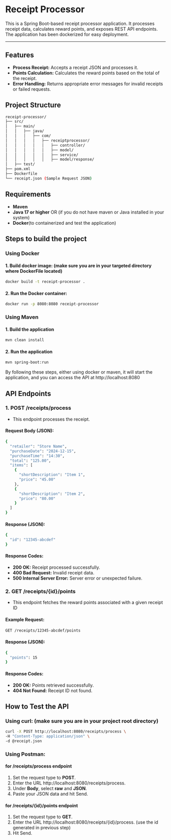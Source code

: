 # Receipt Processor

This is a Spring Boot-based receipt processor application. It processes receipt data, calculates reward points, and exposes REST API endpoints. The application has been dockerized for easy deployment.

---

## Features

- **Process Receipt:** Accepts a receipt JSON and processes it.
- **Points Calculation:** Calculates the reward points based on the total of the receipt.
- **Error Handling:** Returns appropriate error messages for invalid receipts or failed requests.

## Project Structure
```bash
receipt-processor/
├── src/
│   ├── main/
│   │   ├── java/
│   │   │   ├── com/
│   │   │   │   ├── receiptprocessor/
│   │   │   │   │   ├── controller/
│   │   │   │   │   ├── model/
│   │   │   │   │   ├── service/
│   │   │   │   │   ├── model/response/
│   ├── test/
├── pom.xml
├── Dockerfile
└── receipt.json (Sample Request JSON)
```

## Requirements
- **Maven**
- **Java 17 or higher**
            OR
(if you do not have maven or Java installed in your system)
- **Docker**(to containerized and test the application)

## Steps to build the project
### Using Docker

#### 1. Build docker image: (make sure you are in your targeted directory where DockerFile located)
```bash
docker build -t receipt-processor .
```
#### 2. Run the Docker container:
```bash
docker run -p 8080:8080 receipt-processor
```

### Using Maven

#### 1. Build the application
```bash
mvn clean install
```
#### 2. Run the application
```bash
mvn spring-boot:run
```
By following these steps, either using docker or maven, it will start the application, and you can access the API at http://localhost:8080

## API Endpoints
### 1. POST /receipts/process
- This endpoint processes the receipt.
#### Request Body (JSON):
```bash
{
  "retailer": "Store Name",
  "purchaseDate": "2024-12-15",
  "purchaseTime": "14:30",
  "total": "125.00",
  "items": [
    {
      "shortDescription": "Item 1",
      "price": "45.00"
    },
    {
      "shortDescription": "Item 2",
      "price": "80.00"
    }
  ]
}
```
#### Response (JSON):
```bash
{
  "id": "12345-abcdef"
}
```
#### Response Codes:
- **200 OK:** Receipt processed successfully.
- **400 Bad Request:** Invalid receipt data.
- **500 Internal Server Error:** Server error or unexpected failure.

### 2. GET /receipts/{id}/points
- This endpoint fetches the reward points associated with a given receipt ID
#### Example Request:
```bash
GET /receipts/12345-abcdef/points
```
#### Response (JSON):
```bash
{
  "points": 15
}
```
#### Response Codes:
- **200 OK:** Points retrieved successfully.
- **404 Not Found:** Receipt ID not found.

## How to Test the API
### Using curl: (make sure you are in your project root directory)
```bash
curl -X POST http://localhost:8080/receipts/process \
-H "Content-Type: application/json" \
-d @receipt.json
```

### Using Postman:
#### for /receipts/process endpoint
1. Set the request type to **POST**.
2. Enter the URL http://localhost:8080/receipts/process.
3. Under **Body**, select **raw** and **JSON**.
4. Paste your JSON data and hit Send.

#### for /receipts/{id}/points endpoint
1. Set the request type to **GET**.
2. Enter the URL http://localhost:8080/receipts/{id}/process. (use the id generated in previous step)
3. Hit Send.